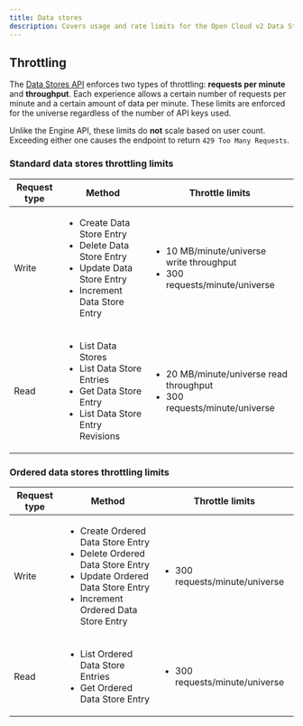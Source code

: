 ```yaml
---
title: Data stores
description: Covers usage and rate limits for the Open Cloud v2 Data Stores API.
---
```


## Throttling

The [Data Stores API](/cloud/reference/DataStore) enforces two types of throttling: **requests per minute** and **throughput**. Each experience allows a certain number of requests per minute and a certain amount of data per minute. These limits are enforced for the universe regardless of the number of API keys used.

Unlike the Engine API, these limits do **not** scale based on user count. Exceeding either one causes the endpoint to return `429 Too Many Requests`.

### Standard data stores throttling limits

<table>
  <thead>
    <tr>
      <th>Request type</th>
      <th>Method</th>
      <th>Throttle limits</th>
    </tr>
  </thead>
  <tbody>
    <tr>
      <td>Write</td>
      <td>
        <ul>
          <li>Create Data Store Entry</li>
          <li>Delete Data Store Entry</li>
          <li>Update Data Store Entry</li>
          <li>Increment Data Store Entry</li>
        </ul>
      </td>
      <td>
        <ul>
          <li>10 MB/minute/universe write throughput</li>
          <li>300 requests/minute/universe</li>
        </ul>
      </td>
    </tr>
    <tr>
      <td>Read</td>
      <td>
        <ul>
          <li>List Data Stores</li>
          <li>List Data Store Entries</li>
          <li>Get Data Store Entry</li>
          <li>List Data Store Entry Revisions</li>
        </ul>
      </td>
      <td>
        <ul>
          <li>20 MB/minute/universe read throughput</li>
          <li>300 requests/minute/universe</li>
        </ul>
      </td>
    </tr>
  </tbody>
</table>

### Ordered data stores throttling limits

<table>
  <thead>
    <tr>
      <th>Request type</th>
      <th>Method</th>
      <th>Throttle limits</th>
    </tr>
  </thead>
  <tbody>
    <tr>
      <td>Write</td>
      <td>
        <ul>
          <li>Create Ordered Data Store Entry</li>
          <li>Delete Ordered Data Store Entry</li>
          <li>Update Ordered Data Store Entry</li>
          <li>Increment Ordered Data Store Entry</li>
        </ul>
      </td>
      <td>
        <ul>
          <li>300 requests/minute/universe</li>
        </ul>
      </td>
    </tr>
    <tr>
      <td>Read</td>
      <td>
        <ul>
          <li>List Ordered Data Store Entries</li>
          <li>Get Ordered Data Store Entry</li>
        </ul>
      </td>
      <td>
        <ul>
          <li>300 requests/minute/universe</li>
        </ul>
      </td>
    </tr>
  </tbody>
</table>
